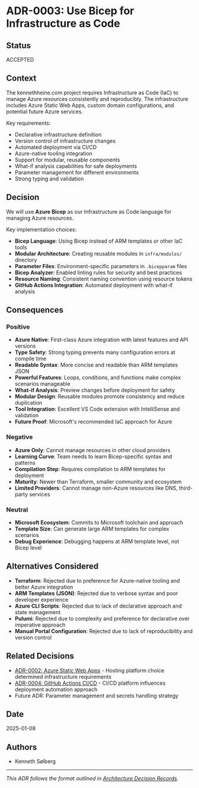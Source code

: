 # ADR-0003: Use Bicep for Infrastructure as Code

## Status

ACCEPTED

## Context

The kennethheine.com project requires Infrastructure as Code (IaC) to manage Azure resources consistently and reproducibly. The infrastructure includes Azure Static Web Apps, custom domain configurations, and potential future Azure services.

Key requirements:
- Declarative infrastructure definition
- Version control of infrastructure changes
- Automated deployment via CI/CD
- Azure-native tooling integration
- Support for modular, reusable components
- What-if analysis capabilities for safe deployments
- Parameter management for different environments
- Strong typing and validation

## Decision

We will use **Azure Bicep** as our Infrastructure as Code language for managing Azure resources.

Key implementation choices:
- **Bicep Language**: Using Bicep instead of ARM templates or other IaC tools
- **Modular Architecture**: Creating reusable modules in `infra/modules/` directory
- **Parameter Files**: Environment-specific parameters in `.bicepparam` files
- **Bicep Analyzer**: Enabled linting rules for security and best practices
- **Resource Naming**: Consistent naming convention using resource tokens
- **GitHub Actions Integration**: Automated deployment with what-if analysis

## Consequences

### Positive
- **Azure Native**: First-class Azure integration with latest features and API versions
- **Type Safety**: Strong typing prevents many configuration errors at compile time
- **Readable Syntax**: More concise and readable than ARM templates JSON
- **Powerful Features**: Loops, conditions, and functions make complex scenarios manageable
- **What-if Analysis**: Preview changes before deployment for safety
- **Modular Design**: Reusable modules promote consistency and reduce duplication
- **Tool Integration**: Excellent VS Code extension with IntelliSense and validation
- **Future Proof**: Microsoft's recommended IaC approach for Azure

### Negative
- **Azure Only**: Cannot manage resources in other cloud providers
- **Learning Curve**: Team needs to learn Bicep-specific syntax and patterns
- **Compilation Step**: Requires compilation to ARM templates for deployment
- **Maturity**: Newer than Terraform, smaller community and ecosystem
- **Limited Providers**: Cannot manage non-Azure resources like DNS, third-party services

### Neutral
- **Microsoft Ecosystem**: Commits to Microsoft toolchain and approach
- **Template Size**: Can generate large ARM templates for complex scenarios
- **Debug Experience**: Debugging happens at ARM template level, not Bicep level

## Alternatives Considered

- **Terraform**: Rejected due to preference for Azure-native tooling and better Azure integration
- **ARM Templates (JSON)**: Rejected due to verbose syntax and poor developer experience
- **Azure CLI Scripts**: Rejected due to lack of declarative approach and state management
- **Pulumi**: Rejected due to complexity and preference for declarative over imperative approach
- **Manual Portal Configuration**: Rejected due to lack of reproducibility and version control

## Related Decisions

- [ADR-0002: Azure Static Web Apps](./0002-azure-static-web-apps.md) - Hosting platform choice determined infrastructure requirements
- [ADR-0004: GitHub Actions CI/CD](./0004-github-actions-cicd.md) - CI/CD platform influences deployment automation approach
- Future ADR: Parameter management and secrets handling strategy

## Date

2025-01-08

## Authors

- Kenneth Sølberg

---

*This ADR follows the format outlined in [Architecture Decision Records](./README.md).*